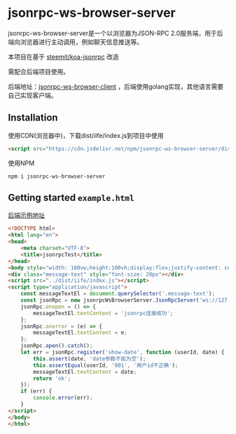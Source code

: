 # jsonrpc-ws-browser-server
jsonrpc-ws-browser-server是一个以浏览器为JSON-RPC 2.0服务端，用于后端向浏览器进行主动调用，例如聊天信息推送等。 

本项目在基于 [steemit/koa-jsonrpc](https://github.com/steemit/koa-jsonrpc) 改造

需配合后端项目使用。

后端地址：[jsonrpc-ws-browser-client](https://github.com/vyks520/jsonrpc-ws-browser-client) ，后端使用golang实现，其他语言需要自己实现客户端。



## Installation

使用CDN(浏览器中)，下载dist/iife/index.js到项目中使用

```html
<script src="https://cdn.jsdelivr.net/npm/jsonrpc-ws-browser-server/dist/iife/index.js"></script>
```

使用NPM
```shell
npm i jsonrpc-ws-browser-server
```

## Getting started  ``example.html``

[后端示例地址](https://github.com/vyks520/jsonrpc-ws-browser-client/blob/main/example/example.go)

```html
<!DOCTYPE html>
<html lang="en">
<head>
    <meta charset="UTF-8">
    <title>jsonrpcTest</title>
</head>
<body style="width: 100vw;height:100vh;display:flex;justify-content: center;align-items: center;">
<div class="message-text" style="font-size: 20px"></div>
<script src="../dist/iife/index.js"></script>
<script type="application/javascript">
    const messageTextEl = document.querySelector('.message-text');
    const jsonRpc = new jsonrpcWsBrowserServer.JsonRpcServer('ws://127.0.0.1:8080/jsonrpc-client');
    jsonRpc.onopen = () => {
        messageTextEl.textContent = 'jsonrpc连接成功';
    };
    jsonRpc.onerror = (e) => {
        messageTextEl.textContent = e;
    };
    jsonRpc.open().catch();
    let err = jsonRpc.register('show-date', function (userId, date) {
        this.assert(date, 'date参数不能为空');
        this.assertEqual(userId, '001', '用户id不正确');
        messageTextEl.textContent = date;
        return 'ok';
    });
    if (err) {
        console.error(err);
    }
</script>
</body>
</html>
```
